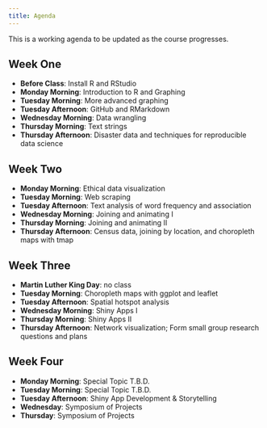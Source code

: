 ```yaml
---
title: Agenda
---
```


This is a working agenda to be updated as the course progresses.

## Week One
- **Before Class**: Install R and RStudio
- **Monday Morning**: Introduction to R and Graphing
- **Tuesday Morning**: More advanced graphing
- **Tuesday Afternoon**: GitHub and RMarkdown
- **Wednesday Morning**: Data wrangling
- **Thursday Morning**: Text strings
- **Thursday Afternoon**: Disaster data and techniques for reproducible data science

## Week Two

- **Monday Morning**: Ethical data visualization
- **Tuesday Morning**: Web scraping
- **Tuesday Afternoon**: Text analysis of word frequency and association
- **Wednesday Morning**: Joining and animating I
- **Thursday Morning**: Joining and animating II
- **Thursday Afternoon**: Census data, joining by location, and choropleth maps with tmap

## Week Three

- **Martin Luther King Day**: no class
- **Tuesday Morning**: Choropleth maps with ggplot and leaflet
- **Tuesday Afternoon**: Spatial hotspot analysis
- **Wednesday Morning**: Shiny Apps I
- **Thursday Morning**: Shiny Apps II
- **Thursday Afternoon**: Network visualization; Form small group research questions and plans

## Week Four

- **Monday Morning**: Special Topic T.B.D.
- **Tuesday Morning**: Special Topic T.B.D.
- **Tuesday Afternoon**: Shiny App Development & Storytelling
- **Wednesday**: Symposium of Projects
- **Thursday**: Symposium of Projects